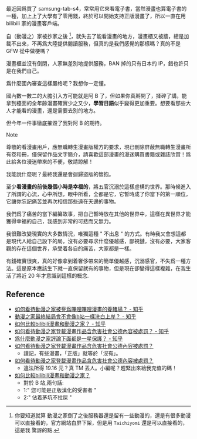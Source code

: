 最近因爲買了 samsung-tab-s4，常常用它來看電子書，當然漫畫也算電子書的一種，加上上了大學有了零用錢，終於可以開始支持正版漫畫了，所以一直在用 bilibili 家的漫畫客戶端。

自（動漫之）家被抄家之後 [^dong-hua-zhi-jia-dao-bi]，就失去了能看漫畫的地方，漫畫櫃又被牆，總是加載不出來，不再爲大陸提供閱讀服務，但真的是我們感覺的那樣嗎？真的不是 GFW 從中做梗嗎？

漫畫櫃並沒有倒閉，人家無差別地提供服務，BAN 掉的只有日本的 IP，錯也許只是在我們自己。

爲什麼國內審查這樣嚴格呢？我想你一定懂。

國內數一數二的大膽引入方可能就是阿 B 了，但如果你真掰開了，揉碎了講，能拿到檯面的全年齡漫畫確實少之又少，**學習日語**似乎變得更加重要。想要看那些大人才能看的漫畫，還是需要去別的地方。

但今年一件事徹底摧毀了我對阿 B 的期待。

> [!note]
> 尊敬的看漫畫用戶，應無職轉生漫畫版權方的要求，現已刪除屏蔽無職轉生漫畫所有卷和冊，僅保留作品文字簡介，請喜歡這部漫畫的漫迷購買書籍或雜誌欣賞！爲此給各位漫迷帶來的不便，敬請諒解！

我能說什麼呢？最終我還是會迴歸盜版的懷抱。

至少**看漫畫的前後幾個小時是幸福的**，將五官沉溺於這樣虛構的世界。那時候進入了所謂的心流，心中所想，眼中所看，全都是它，它暫時成了你當下的第一順位，它讓你忘記痛苦並再次相信那些遠在天邊的事物。

我們爲了痛苦的當下編纂故事，把自己暫時放在其他的世界中，這樣在異世界才能獲得幸福的自己，我感到非常的可悲而又無力。

我很難改變現實的大多數情況，唯獨這種 " 不出息 " 的方式。有時我又會想這都是現代人給自己設下的局，沒有必要尋求什麼優越感，鄙視鏈，沒有必要，大家客觀的存在這個世界，承受着各自的痛苦，大家都是一樣。

有錢確實很爽，真的好像拿到着奢侈帶來的簡單優越感，沉溺感官，不失爲一種方法。這是原本應該生下就一直保留就有的事物，但是現在卻變得這樣複雜，在我生活了將近 20 年才意識到這樣的概念.

## Reference
- [如何看待動漫之家被譽爲嗶哩嗶哩漫畫的養豬場？ - 知乎](https://www.zhihu.com/question/387851624)
- [動漫之家最終結局會不會像b站一樣洗白上岸？ - 知乎](https://www.zhihu.com/question/280272021)
- [如何比較bilibili漫畫和動漫之家？ - 知乎](https://www.zhihu.com/question/329958030)
- [如何看待動漫之家登載漫畫作品含危害社會公德內容被處罰？ - 知乎](https://www.zhihu.com/question/429904512)
- [爲什麼動漫之家評論下面都是一星保護？ - 知乎](https://www.zhihu.com/question/374612672)
- [如何看待動漫之家登載漫畫作品含危害社會公德內容被處罰？](https://www.zhihu.com/question/429904512/answer/1571844285)
    - 謹記，有些漫畫，「正版」就等於「沒有」。
- [如何看待動漫之家登載漫畫作品含危害社會公德內容被處罰？](https://www.zhihu.com/question/429904512/answer/1571248116)
    - 違法所得 19.16 元？真 TM 丟人。小編呢？趕緊出來給我充值的碼！
- [如何比較bilibili漫畫和動漫之家？](https://www.zhihu.com/question/329958030/answer/1740742385)
    - 對於 B 站,兩句話:
    - 1:" 您可能是正版漢化的受害者 "
    - 2:" 佔着茅坑不拉屎 "

[^dong-hua-zhi-jia-dao-bi]: 你要知道就算 動漫之家倒了之後服務器還是留有一些動漫的，還是有很多動漫可以直接看的，官方網站白屏下架，但是用 `Taichiyomi` 還是可以直接看的，這是我 驚訝的點.